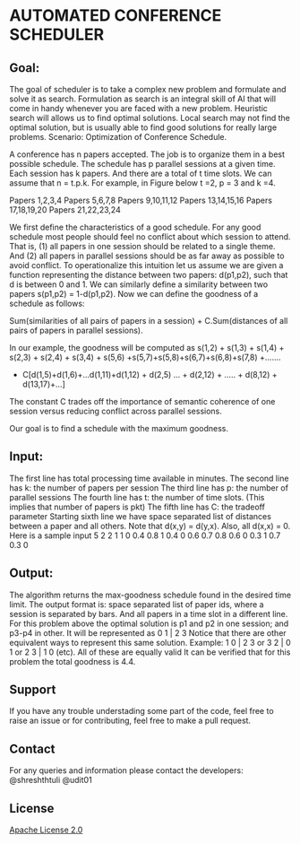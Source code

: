 # AUTOMATED CONFERENCE SCHEDULER

## Goal: 
The goal of scheduler is to take a complex new problem and formulate and solve it as search. Formulation as search is an integral skill of AI that will come in handy whenever you are faced with a new problem. Heuristic search will allows us to find optimal solutions. Local search may not find the optimal solution, but is usually able to find good solutions for really large problems.
Scenario: Optimization of Conference Schedule.

A conference has n papers accepted. The job is to organize them in a best possible schedule. The schedule has p parallel sessions at a given time. Each session has k papers. And there are a total of t time slots. We can assume that n = t.p.k. For example, in Figure below t =2, p = 3 and k =4.

Papers 1,2,3,4      Papers 5,6,7,8      Papers 9,10,11,12
Papers 13,14,15,16  Papers 17,18,19,20  Papers 21,22,23,24

We first define the characteristics of a good schedule. For any good schedule most people should feel no conflict about which session to attend. That is, (1) all papers in one session should be related to a single theme. And (2) all papers in parallel sessions should be as far away as possible to avoid conflict.
To operationalize this intuition let us assume we are given a function representing the distance between two papers: d(p1,p2), such that d is between 0 and 1. We can similarly define a similarity between two papers s(p1,p2) = 1-d(p1,p2).
Now we can define the goodness of a schedule as follows:

Sum(similarities of all pairs of papers in a session) + C.Sum(distances of all pairs of papers in parallel sessions).

In our example, the goodness will be computed as
s(1,2) + s(1,3) + s(1,4) + s(2,3) + s(2,4) + s(3,4) + s(5,6) +s(5,7)+s(5,8)+s(6,7)+s(6,8)+s(7,8) +…….
+ C[d(1,5)+d(1,6)+…d(1,11)+d(1,12) + d(2,5) … + d(2,12) + ….. + d(8,12) + d(13,17)+…]

The constant C trades off the importance of semantic coherence of one session versus reducing conflict across parallel sessions.

Our goal is to find a schedule with the maximum goodness. 

## Input: 
The first line has total processing time available in minutes.
The second line has k: the number of papers per session
The third line has p: the number of parallel sessions
The fourth line has t: the number of time slots.
(This implies that number of papers is pkt)
The fifth line has C: the tradeoff parameter
Starting sixth line we have space separated list of distances between a paper and all others. Note that d(x,y) = d(y,x). Also, all d(x,x) = 0.
Here is a sample input
5
2
2
1
1
0 0.4 0.8 1
0.4 0 0.6 0.7
0.8 0.6 0 0.3
1 0.7 0.3 0

## Output:
The algorithm returns the max-goodness schedule found in the desired time limit.
The output format is: space separated list of paper ids, where a session is separated by bars. And all papers in a time slot in a different line.
For this problem above the optimal solution is p1 and p2 in one session; and p3-p4 in other. It will be represented as
0 1 | 2 3
Notice that there are other equivalent ways to represent this same solution. Example:
1 0 | 2 3 or 3 2 | 0 1 or 2 3 | 1 0 (etc). All of these are equally valid
It can be verified that for this problem the total goodness is 4.4.

## Support
If you have any trouble understading some part of the code, feel free to raise an issue or for contributing, feel free to make a pull request.

## Contact
For any queries and information please contact the developers:
@shreshthtuli
@udit01

## License

[Apache License 2.0](LICENSE)

